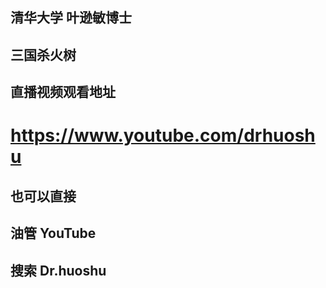 ## 清华大学 叶逊敏博士
## 三国杀火树
## 直播视频观看地址
# https://www.youtube.com/drhuoshu

## 也可以直接
## 油管  YouTube
## 搜索  Dr.huoshu  
